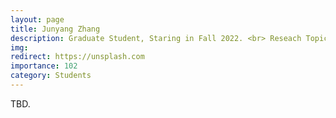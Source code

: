 ```yaml
---
layout: page
title: Junyang Zhang
description: Graduate Student, Staring in Fall 2022. <br> Reseach Topic&#58; Deep Sparse Learning.
img:
redirect: https://unsplash.com
importance: 102
category: Students
---
```


TBD.
